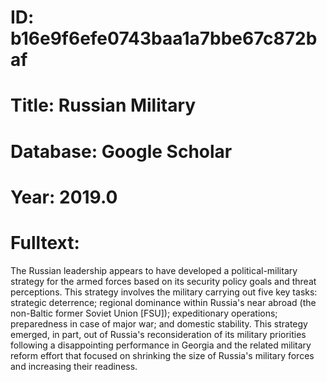 # ID: b16e9f6efe0743baa1a7bbe67c872baf
# Title: Russian Military
# Database: Google Scholar
# Year: 2019.0
# Fulltext:
The Russian leadership appears to have developed a political-military strategy for the armed forces based on its security policy goals and threat perceptions.
This strategy involves the military carrying out five key tasks: strategic deterrence; regional dominance within Russia's near abroad (the non-Baltic former Soviet Union [FSU]); expeditionary operations; preparedness in case of major war; and domestic stability.
This strategy emerged, in part, out of Russia's reconsideration of its military priorities following a disappointing performance in Georgia and the related military reform effort that focused on shrinking the size of Russia's military forces and increasing their readiness.